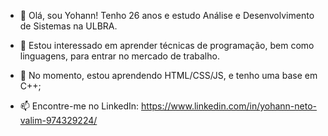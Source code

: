- 👋 Olá, sou Yohann! Tenho 26 anos e estudo Análise e Desenvolvimento de Sistemas na ULBRA.
- 👀 Estou interessado em aprender técnicas de programação, bem como linguagens, para entrar no mercado de trabalho.
- 🌱 No momento, estou aprendendo HTML/CSS/JS, e tenho uma base em C++;

- 📫 Encontre-me no LinkedIn: https://www.linkedin.com/in/yohann-neto-valim-974329224/

<!---
yohannvalim/yohannvalim is a ✨ special ✨ repository because its `README.md` (this file) appears on your GitHub profile.
You can click the Preview link to take a look at your changes.
--->
